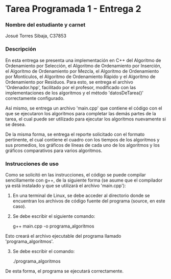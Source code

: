 # Tarea Programada 1 - Entrega 2

### Nombre del estudiante y carnet
Josué Torres Sibaja, C37853

### Descripción
En esta entrega se presenta una implementación en C++ del Algoritmo de Ordenamiento por Selección, el Algoritmo de Ordenamiento por Inserción, el Algoritmo de Ordenamiento por Mezcla, el Algoritmo de Ordenamiento por Montículos, el Algoritmo de Ordenamiento Rápido y el Algoritmo de Ordenamiento por Residuos. Para esto, se entrega el archivo 'Ordenador.hpp', facilitado por el profesor, modificado con las implementaciones de los algoritmos y el método 'datosDeTarea()' correctamente configurado.

Así mismo, se entrega un archivo 'main.cpp' que contiene el código con el que se ejecutaron los algoritmos para completar las demás partes de la tarea, el cual puede ser utilizado para ejecutar los algoritmos nuevamente si se desea.

De la misma forma, se entrega el reporte solicitado con el formato pertinente, el cual contiene el cuadro con los tiempos de los algoritmos y sus promedios, los gráficos de líneas de cada uno de los algoritmos y los gráficos comparativos para varios algoritmos.

### Instrucciones de uso
Como se solicitó en las instrucciones, el código se puede compilar sencillamente con g++, de la siguiente forma (se asume que el compilador ya está instalado y que se utilizará el archivo 'main.cpp'):

1. En una terminal de Linux, se debe acceder al directorio donde se encuentran los archivos de código fuente del programa (source, en este caso).

2. Se debe escribir el siguiente comando:

   g++ main.cpp -o programa_algoritmos

Esto creará el archivo ejecutable del programa llamado 'programa_algoritmos'.

3. Se debe escribir el comando:

   ./programa_algoritmos

De esta forma, el programa se ejecutará correctamente.